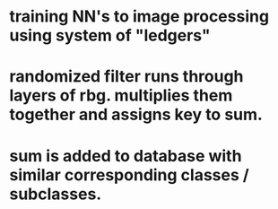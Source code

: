 # training NN's to image processing using system of "ledgers"

# randomized filter runs through layers of rbg. multiplies them together and assigns key to sum. 
# sum is added to database with similar corresponding classes / subclasses. 

